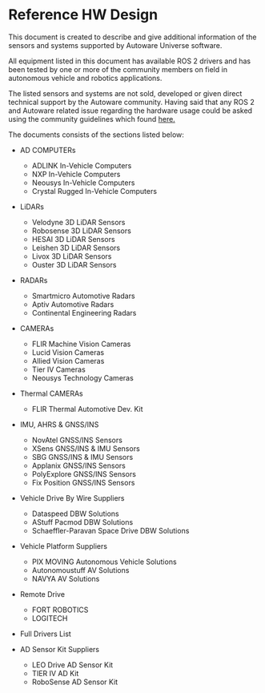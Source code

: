 # Reference HW Design

This document is created to describe and give additional information of the sensors and systems supported by Autoware Universe software.

All equipment listed in this document has available ROS 2 drivers and has been tested by one or more of the community members on field in autonomous vehicle and robotics applications.

The listed sensors and systems are not sold, developed or given direct technical support by the Autoware community. Having said that any ROS 2 and Autoware related issue regarding the hardware usage could be asked using the community guidelines which found [here.](https://answers.ros.org/questions/ask/?tags=autoware)

The documents consists of the sections listed below:

- AD COMPUTERs
  - ADLINK In-Vehicle Computers
  - NXP In-Vehicle Computers
  - Neousys In-Vehicle Computers
  - Crystal Rugged In-Vehicle Computers

- LiDARs
  - Velodyne 3D LiDAR Sensors
  - Robosense 3D LiDAR Sensors
  - HESAI 3D LiDAR Sensors
  - Leishen 3D LiDAR Sensors
  - Livox 3D LiDAR Sensors
  - Ouster 3D LiDAR Sensors

- RADARs
  - Smartmicro Automotive Radars
  - Aptiv Automotive Radars
  - Continental Engineering Radars

- CAMERAs
  - FLIR Machine Vision Cameras
  - Lucid Vision Cameras
  - Allied Vision Cameras
  - Tier IV Cameras
  - Neousys Technology Cameras

- Thermal CAMERAs
  - FLIR Thermal Automotive Dev. Kit

- IMU, AHRS & GNSS/INS
  - NovAtel GNSS/INS Sensors
  - XSens GNSS/INS & IMU Sensors
  - SBG GNSS/INS & IMU Sensors
  - Applanix GNSS/INS Sensors
  - PolyExplore GNSS/INS Sensors
  - Fix Position GNSS/INS Sensors

- Vehicle Drive By Wire Suppliers
  <!-- cspell: ignore Paravan -->
  - Dataspeed DBW Solutions
  - AStuff Pacmod DBW Solutions
  - Schaeffler-Paravan Space Drive DBW Solutions

- Vehicle Platform Suppliers
  - PIX MOVING Autonomous Vehicle Solutions
  - Autonomoustuff AV Solutions
  - NAVYA AV Solutions

- Remote Drive
  - FORT ROBOTICS
  - LOGITECH

- Full Drivers List

- AD Sensor Kit Suppliers
  - LEO Drive AD Sensor Kit
  - TIER IV AD Kit
  - RoboSense AD Sensor Kit
